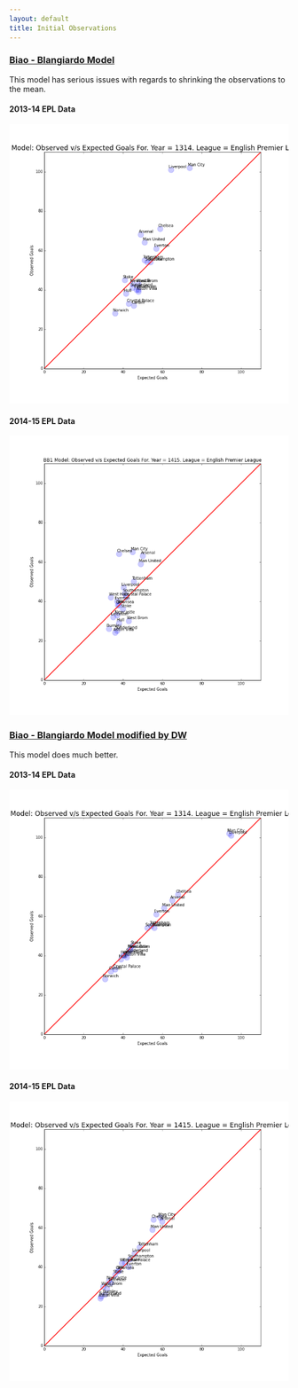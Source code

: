 ```yaml
---
layout: default
title: Initial Observations
---
```



### [Biao - Blangiardo Model](http://nbviewer.ipython.org/github/akhilketkar/am207-project-soccer/blob/master/biao_blangiardo_model.ipynb)
This model has serious issues with regards to shrinking the observations to the mean.

#### 2013-14 EPL Data 
![BB EPL 1314](./Figures/bb1_obsVsexpGoals1314E0.png)

#### 2014-15 EPL Data
![BB EPL 1415](./Figures/bb1_obsVsexpGoals1415E0.png)

### [Biao - Blangiardo Model modified by DW](http://nbviewer.ipython.org/github/akhilketkar/am207-project-soccer/blob/master/daniel_weitzenfeld_variation_bb_model.ipynb)
This model does much better.

#### 2013-14 EPL Data 
![DW EPL 1415](./Figures/dw_obsVsexpGoals1314E0.png)

#### 2014-15 EPL Data
![DW EPL 1415](./Figures/dw_obsVsexpGoals1415E0.png)
